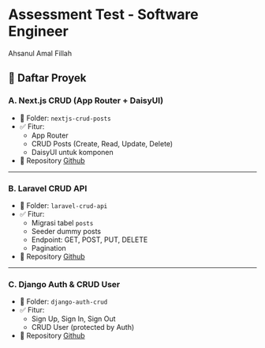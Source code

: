 # Assessment Test - Software Engineer
Ahsanul Amal Fillah

## 📁 Daftar Proyek

### A. Next.js CRUD (App Router + DaisyUI)
- 📂 Folder: `nextjs-crud-posts`
- ✅ Fitur:
  - App Router
  - CRUD Posts (Create, Read, Update, Delete)
  - DaisyUI untuk komponen
- 🔗 Repository
[Github](https://github.com/AmalFillah02/nextjs-crud-daisyui-host)

---

### B. Laravel CRUD API
- 📂 Folder: `laravel-crud-api`
- ✅ Fitur:
  - Migrasi tabel `posts`
  - Seeder dummy posts
  - Endpoint: GET, POST, PUT, DELETE
  - Pagination
- 🔗 Repository
[Github](https://github.com/AmalFillah02/laravel-crud-api)

---

### C. Django Auth & CRUD User
- 📂 Folder: `django-auth-crud`
- ✅ Fitur:
  - Sign Up, Sign In, Sign Out
  - CRUD User (protected by Auth)
- 🔗 Repository
[Github](https://github.com/AmalFillah02/django-auth-crud)
